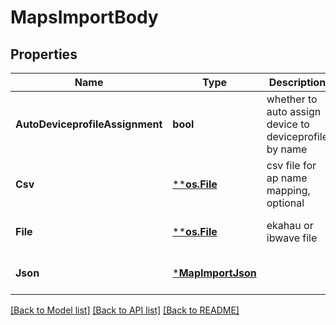 # MapsImportBody

## Properties
Name | Type | Description | Notes
------------ | ------------- | ------------- | -------------
**AutoDeviceprofileAssignment** | **bool** | whether to auto assign device to deviceprofile by name | [optional] [default to null]
**Csv** | [****os.File**](*os.File.md) | csv file for ap name mapping, optional | [optional] [default to null]
**File** | [****os.File**](*os.File.md) | ekahau or ibwave file | [optional] [default to null]
**Json** | [***MapImportJson**](map_import_json.md) |  | [optional] [default to null]

[[Back to Model list]](../README.md#documentation-for-models) [[Back to API list]](../README.md#documentation-for-api-endpoints) [[Back to README]](../README.md)

